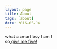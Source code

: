 ```yaml
---
layout: page
title: About
tags: [about]
date: 2016-05-14
---
```


what a smart boy I am !  
so,[give me five!](http://ww1.sinaimg.cn/mw690/75a8adb7gw1f3n4dkh1mxj20dw0dwq5m.jpg)
